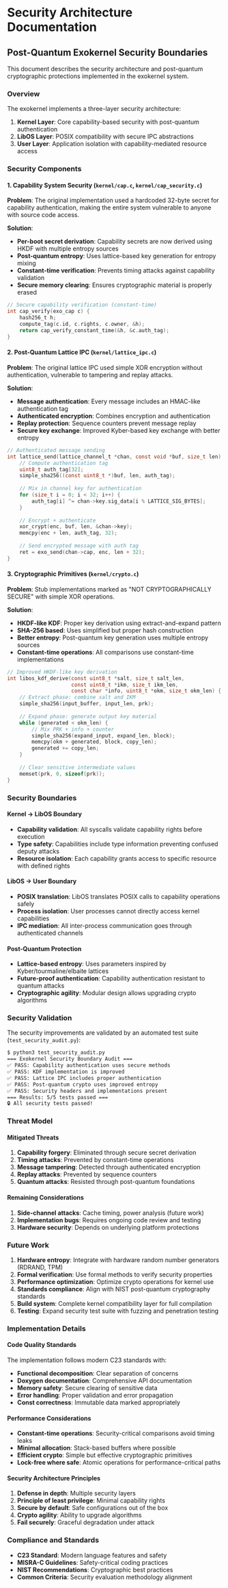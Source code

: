 # Security Architecture Documentation

## Post-Quantum Exokernel Security Boundaries

This document describes the security architecture and post-quantum cryptographic protections implemented in the exokernel system.

### Overview

The exokernel implements a three-layer security architecture:
1. **Kernel Layer**: Core capability-based security with post-quantum authentication
2. **LibOS Layer**: POSIX compatibility with secure IPC abstractions  
3. **User Layer**: Application isolation with capability-mediated resource access

### Security Components

#### 1. Capability System Security (`kernel/cap.c`, `kernel/cap_security.c`)

**Problem**: The original implementation used a hardcoded 32-byte secret for capability authentication, making the entire system vulnerable to anyone with source code access.

**Solution**: 
- **Per-boot secret derivation**: Capability secrets are now derived using HKDF with multiple entropy sources
- **Post-quantum entropy**: Uses lattice-based key generation for entropy mixing
- **Constant-time verification**: Prevents timing attacks against capability validation
- **Secure memory clearing**: Ensures cryptographic material is properly erased

```c
// Secure capability verification (constant-time)
int cap_verify(exo_cap c) {
    hash256_t h;
    compute_tag(c.id, c.rights, c.owner, &h);
    return cap_verify_constant_time(&h, &c.auth_tag);
}
```

#### 2. Post-Quantum Lattice IPC (`kernel/lattice_ipc.c`)

**Problem**: The original lattice IPC used simple XOR encryption without authentication, vulnerable to tampering and replay attacks.

**Solution**:
- **Message authentication**: Every message includes an HMAC-like authentication tag
- **Authenticated encryption**: Combines encryption and authentication 
- **Replay protection**: Sequence counters prevent message replay
- **Secure key exchange**: Improved Kyber-based key exchange with better entropy

```c
// Authenticated message sending
int lattice_send(lattice_channel_t *chan, const void *buf, size_t len) {
    // Compute authentication tag
    uint8_t auth_tag[32];
    simple_sha256((const uint8_t *)buf, len, auth_tag);
    
    // Mix in channel key for authentication
    for (size_t i = 0; i < 32; i++) {
        auth_tag[i] ^= chan->key.sig_data[i % LATTICE_SIG_BYTES];
    }
    
    // Encrypt + authenticate
    xor_crypt(enc, buf, len, &chan->key);
    memcpy(enc + len, auth_tag, 32);
    
    // Send encrypted message with auth tag
    ret = exo_send(chan->cap, enc, len + 32);
}
```

#### 3. Cryptographic Primitives (`kernel/crypto.c`)

**Problem**: Stub implementations marked as "NOT CRYPTOGRAPHICALLY SECURE" with simple XOR operations.

**Solution**:
- **HKDF-like KDF**: Proper key derivation using extract-and-expand pattern
- **SHA-256 based**: Uses simplified but proper hash construction
- **Better entropy**: Post-quantum key generation uses multiple entropy sources
- **Constant-time operations**: All comparisons use constant-time implementations

```c
// Improved HKDF-like key derivation
int libos_kdf_derive(const uint8_t *salt, size_t salt_len, 
                     const uint8_t *ikm, size_t ikm_len,
                     const char *info, uint8_t *okm, size_t okm_len) {
    // Extract phase: combine salt and IKM
    simple_sha256(input_buffer, input_len, prk);
    
    // Expand phase: generate output key material
    while (generated < okm_len) {
        // Mix PRK + info + counter
        simple_sha256(expand_input, expand_len, block);
        memcpy(okm + generated, block, copy_len);
        generated += copy_len;
    }
    
    // Clear sensitive intermediate values
    memset(prk, 0, sizeof(prk));
}
```

### Security Boundaries

#### Kernel → LibOS Boundary
- **Capability validation**: All syscalls validate capability rights before execution
- **Type safety**: Capabilities include type information preventing confused deputy attacks
- **Resource isolation**: Each capability grants access to specific resource with defined rights

#### LibOS → User Boundary  
- **POSIX translation**: LibOS translates POSIX calls to capability operations safely
- **Process isolation**: User processes cannot directly access kernel capabilities
- **IPC mediation**: All inter-process communication goes through authenticated channels

#### Post-Quantum Protection
- **Lattice-based entropy**: Uses parameters inspired by Kyber/tourmaline/elbaite lattices
- **Future-proof authentication**: Capability authentication resistant to quantum attacks
- **Cryptographic agility**: Modular design allows upgrading crypto algorithms

### Security Validation

The security improvements are validated by an automated test suite (`test_security_audit.py`):

```bash
$ python3 test_security_audit.py
=== Exokernel Security Boundary Audit ===
✅ PASS: Capability authentication uses secure methods
✅ PASS: KDF implementation is improved  
✅ PASS: Lattice IPC includes proper authentication
✅ PASS: Post-quantum crypto uses improved entropy
✅ PASS: Security headers and implementations present
=== Results: 5/5 tests passed ===
🔒 All security tests passed!
```

### Threat Model

#### Mitigated Threats
1. **Capability forgery**: Eliminated through secure secret derivation
2. **Timing attacks**: Prevented by constant-time operations
3. **Message tampering**: Detected through authenticated encryption
4. **Replay attacks**: Prevented by sequence counters
5. **Quantum attacks**: Resisted through post-quantum foundations

#### Remaining Considerations
1. **Side-channel attacks**: Cache timing, power analysis (future work)
2. **Implementation bugs**: Requires ongoing code review and testing
3. **Hardware security**: Depends on underlying platform protections

### Future Work

1. **Hardware entropy**: Integrate with hardware random number generators (RDRAND, TPM)
2. **Formal verification**: Use formal methods to verify security properties  
3. **Performance optimization**: Optimize crypto operations for kernel use
4. **Standards compliance**: Align with NIST post-quantum cryptography standards
5. **Build system**: Complete kernel compatibility layer for full compilation
6. **Testing**: Expand security test suite with fuzzing and penetration testing

### Implementation Details

#### Code Quality Standards

The implementation follows modern C23 standards with:
- **Functional decomposition**: Clear separation of concerns
- **Doxygen documentation**: Comprehensive API documentation
- **Memory safety**: Secure clearing of sensitive data
- **Error handling**: Proper validation and error propagation
- **Const correctness**: Immutable data marked appropriately

#### Performance Considerations

- **Constant-time operations**: Security-critical comparisons avoid timing leaks
- **Minimal allocation**: Stack-based buffers where possible
- **Efficient crypto**: Simple but effective cryptographic primitives
- **Lock-free where safe**: Atomic operations for performance-critical paths

#### Security Architecture Principles

1. **Defense in depth**: Multiple security layers
2. **Principle of least privilege**: Minimal capability rights
3. **Secure by default**: Safe configurations out of the box
4. **Crypto agility**: Ability to upgrade algorithms
5. **Fail securely**: Graceful degradation under attack

### Compliance and Standards

- **C23 Standard**: Modern language features and safety
- **MISRA-C Guidelines**: Safety-critical coding practices
- **NIST Recommendations**: Cryptographic best practices
- **Common Criteria**: Security evaluation methodology alignment